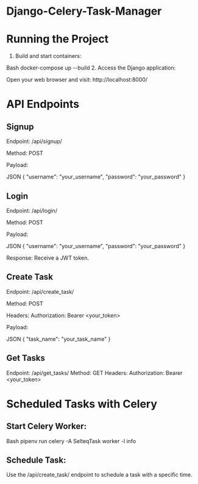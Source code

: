 # Django-Celery-Task-Manager

# Running the Project

1. Build and start containers:

Bash
docker-compose up --build
2. Access the Django application:

Open your web browser and visit: http://localhost:8000/
# API Endpoints

## Signup

Endpoint: /api/signup/

Method: POST

Payload:

JSON
{
  "username": "your_username",
  "password": "your_password"
}
## Login

Endpoint: /api/login/

Method: POST

Payload:

JSON
{
  "username": "your_username",
  "password": "your_password"
}

Response: Receive a JWT token.

## Create Task

Endpoint: /api/create_task/

Method: POST

Headers: Authorization: Bearer <your_token>

Payload:

JSON
{
  "task_name": "your_task_name"
}

## Get Tasks

Endpoint: /api/get_tasks/
Method: GET
Headers: Authorization: Bearer <your_token>
# Scheduled Tasks with Celery

## Start Celery Worker:

Bash
pipenv run celery -A SelteqTask worker -l info

## Schedule Task:

Use the /api/create_task/ endpoint to schedule a task with a specific time.

